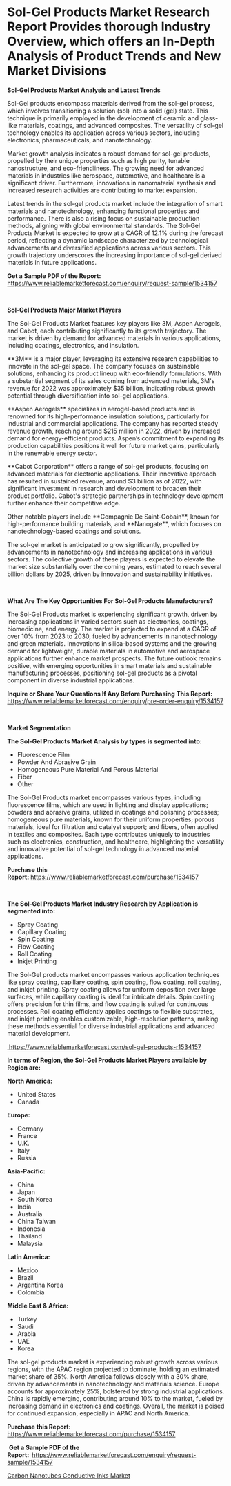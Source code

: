 <p><h1>Sol-Gel Products Market Research Report Provides thorough Industry Overview, which offers an In-Depth Analysis of Product Trends and New Market Divisions</h1></p><p><strong>Sol-Gel Products Market Analysis and Latest Trends</strong></p>
<p><p>Sol-Gel products encompass materials derived from the sol-gel process, which involves transitioning a solution (sol) into a solid (gel) state. This technique is primarily employed in the development of ceramic and glass-like materials, coatings, and advanced composites. The versatility of sol-gel technology enables its application across various sectors, including electronics, pharmaceuticals, and nanotechnology. </p><p>Market growth analysis indicates a robust demand for sol-gel products, propelled by their unique properties such as high purity, tunable nanostructure, and eco-friendliness. The growing need for advanced materials in industries like aerospace, automotive, and healthcare is a significant driver. Furthermore, innovations in nanomaterial synthesis and increased research activities are contributing to market expansion.</p><p>Latest trends in the sol-gel products market include the integration of smart materials and nanotechnology, enhancing functional properties and performance. There is also a rising focus on sustainable production methods, aligning with global environmental standards. The Sol-Gel Products Market is expected to grow at a CAGR of 12.1% during the forecast period, reflecting a dynamic landscape characterized by technological advancements and diversified applications across various sectors. This growth trajectory underscores the increasing importance of sol-gel derived materials in future applications.</p></p>
<p><strong>Get a Sample PDF of the Report:&nbsp;</strong> <a href="https://www.reliablemarketforecast.com/enquiry/request-sample/1534157?utm_campaign=2190&utm_medium=2&utm_source=Github&utm_content=ia&utm_term=02022025&utm_id=sol-gel-products">https://www.reliablemarketforecast.com/enquiry/request-sample/1534157</a></p>
<p>&nbsp;</p>
<p><strong>Sol-Gel Products Major Market Players</strong></p>
<p><p>The Sol-Gel Products Market features key players like 3M, Aspen Aerogels, and Cabot, each contributing significantly to its growth trajectory. The market is driven by demand for advanced materials in various applications, including coatings, electronics, and insulation.</p><p>**3M** is a major player, leveraging its extensive research capabilities to innovate in the sol-gel space. The company focuses on sustainable solutions, enhancing its product lineup with eco-friendly formulations. With a substantial segment of its sales coming from advanced materials, 3M's revenue for 2022 was approximately $35 billion, indicating robust growth potential through diversification into sol-gel applications.</p><p>**Aspen Aerogels** specializes in aerogel-based products and is renowned for its high-performance insulation solutions, particularly for industrial and commercial applications. The company has reported steady revenue growth, reaching around $215 million in 2022, driven by increased demand for energy-efficient products. Aspen’s commitment to expanding its production capabilities positions it well for future market gains, particularly in the renewable energy sector.</p><p>**Cabot Corporation** offers a range of sol-gel products, focusing on advanced materials for electronic applications. Their innovative approach has resulted in sustained revenue, around $3 billion as of 2022, with significant investment in research and development to broaden their product portfolio. Cabot's strategic partnerships in technology development further enhance their competitive edge.</p><p>Other notable players include **Compagnie De Saint-Gobain**, known for high-performance building materials, and **Nanogate**, which focuses on nanotechnology-based coatings and solutions.</p><p>The sol-gel market is anticipated to grow significantly, propelled by advancements in nanotechnology and increasing applications in various sectors. The collective growth of these players is expected to elevate the market size substantially over the coming years, estimated to reach several billion dollars by 2025, driven by innovation and sustainability initiatives.</p></p>
<p>&nbsp;</p>
<p><strong>What Are The Key Opportunities For Sol-Gel Products Manufacturers?</strong></p>
<p><p>The Sol-Gel Products market is experiencing significant growth, driven by increasing applications in varied sectors such as electronics, coatings, biomedicine, and energy. The market is projected to expand at a CAGR of over 10% from 2023 to 2030, fueled by advancements in nanotechnology and green materials. Innovations in silica-based systems and the growing demand for lightweight, durable materials in automotive and aerospace applications further enhance market prospects. The future outlook remains positive, with emerging opportunities in smart materials and sustainable manufacturing processes, positioning sol-gel products as a pivotal component in diverse industrial applications.</p></p>
<p><strong>Inquire or Share Your Questions If Any Before Purchasing This Report:</strong> <a href="https://www.reliablemarketforecast.com/enquiry/pre-order-enquiry/1534157?utm_campaign=2190&utm_medium=2&utm_source=Github&utm_content=ia&utm_term=02022025&utm_id=sol-gel-products">https://www.reliablemarketforecast.com/enquiry/pre-order-enquiry/1534157</a></p>
<p>&nbsp;</p>
<p><strong>Market Segmentation</strong></p>
<p><strong>The Sol-Gel Products Market Analysis by types is segmented into:</strong></p>
<p><ul><li>Fluorescence Film</li><li>Powder And Abrasive Grain</li><li>Homogeneous Pure Material And Porous Material</li><li>Fiber</li><li>Other</li></ul></p>
<p><p>The Sol-Gel Products market encompasses various types, including fluorescence films, which are used in lighting and display applications; powders and abrasive grains, utilized in coatings and polishing processes; homogeneous pure materials, known for their uniform properties; porous materials, ideal for filtration and catalyst support; and fibers, often applied in textiles and composites. Each type contributes uniquely to industries such as electronics, construction, and healthcare, highlighting the versatility and innovative potential of sol-gel technology in advanced material applications.</p></p>
<p><strong>Purchase this Report:&nbsp;</strong><a href="https://www.reliablemarketforecast.com/purchase/1534157?utm_campaign=2190&utm_medium=2&utm_source=Github&utm_content=ia&utm_term=02022025&utm_id=sol-gel-products">https://www.reliablemarketforecast.com/purchase/1534157</a></p>
<p>&nbsp;</p>
<p><strong>The Sol-Gel Products Market Industry Research by Application is segmented into:</strong></p>
<p><ul><li>Spray Coating</li><li>Capillary Coating</li><li>Spin Coating</li><li>Flow Coating</li><li>Roll Coating</li><li>Inkjet Printing</li></ul></p>
<p><p>The Sol-Gel products market encompasses various application techniques like spray coating, capillary coating, spin coating, flow coating, roll coating, and inkjet printing. Spray coating allows for uniform deposition over large surfaces, while capillary coating is ideal for intricate details. Spin coating offers precision for thin films, and flow coating is suited for continuous processes. Roll coating efficiently applies coatings to flexible substrates, and inkjet printing enables customizable, high-resolution patterns, making these methods essential for diverse industrial applications and advanced material development.</p></p>
<p><a href="https://www.reliablemarketforecast.com/sol-gel-products-r1534157?utm_campaign=2190&utm_medium=2&utm_source=Github&utm_content=ia&utm_term=02022025&utm_id=sol-gel-products">&nbsp;https://www.reliablemarketforecast.com/sol-gel-products-r1534157</a></p>
<p><strong>In terms of Region, the Sol-Gel Products Market Players available by Region are:</strong></p>
<p>
    <p> <strong> North America: </strong>
        <ul>
            <li>United States</li>
            <li>Canada</li>
        </ul>
        </p> 
    <p> <strong> Europe: </strong>
        <ul>
            <li>Germany</li>
            <li>France</li>
            <li>U.K.</li>
            <li>Italy</li>
            <li>Russia</li>
        </ul>
        </p> 
    <p> <strong> Asia-Pacific: </strong>
        <ul>
            <li>China</li>
            <li>Japan</li>
            <li>South Korea</li>
            <li>India</li>
            <li>Australia</li>
            <li>China Taiwan</li>
            <li>Indonesia</li>
            <li>Thailand</li>
            <li>Malaysia</li>
        </ul>
        </p> 
    <p> <strong> Latin America: </strong>
        <ul>
            <li>Mexico</li>
            <li>Brazil</li>
            <li>Argentina Korea</li>
            <li>Colombia</li>
        </ul>
        </p> 
    <p> <strong> Middle East & Africa: </strong>
        <ul>
            <li>Turkey</li>
            <li>Saudi</li>
            <li>Arabia</li>
            <li>UAE</li>
            <li>Korea</li>
        </ul>
    </p>
    </p>
<p><p>The sol-gel products market is experiencing robust growth across various regions, with the APAC region projected to dominate, holding an estimated market share of 35%. North America follows closely with a 30% share, driven by advancements in nanotechnology and materials science. Europe accounts for approximately 25%, bolstered by strong industrial applications. China is rapidly emerging, contributing around 10% to the market, fueled by increasing demand in electronics and coatings. Overall, the market is poised for continued expansion, especially in APAC and North America.</p></p>
<p><strong>Purchase this Report: </strong><a href="https://www.reliablemarketforecast.com/purchase/1534157?utm_campaign=2190&utm_medium=2&utm_source=Github&utm_content=ia&utm_term=02022025&utm_id=sol-gel-products">https://www.reliablemarketforecast.com/purchase/1534157</a></p>
<p>&nbsp;<strong>Get a Sample PDF of the Report:&nbsp;&nbsp;</strong><a href="https://www.reliablemarketforecast.com/enquiry/request-sample/1534157?utm_campaign=2190&utm_medium=2&utm_source=Github&utm_content=ia&utm_term=02022025&utm_id=sol-gel-products">https://www.reliablemarketforecast.com/enquiry/request-sample/1534157</a></p>
<p><strong></strong></p>
<p><p><a href="https://github.com/gullattedenna/Market-Research-Report-List-1/blob/main/carbon-nanotubes-conductive-inks-market.md?utm_campaign=2190&utm_medium=2&utm_source=Github&utm_content=ia&utm_term=02022025&utm_id=sol-gel-products">Carbon Nanotubes Conductive Inks Market</a></p></p>